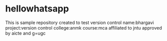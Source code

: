# hellowhatsapp
This is sample repository created to test version control
name:bhargavi
project:version control
college:anmk
course:mca
affiliated to jntu approved by aicte and g=ugc
